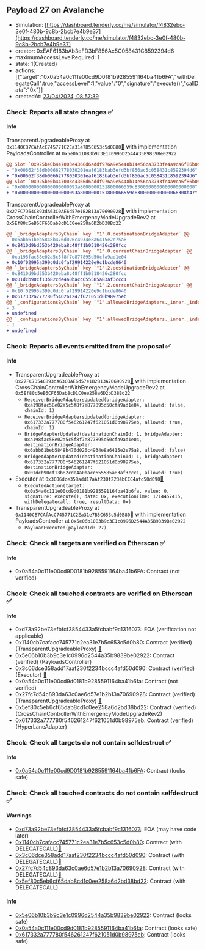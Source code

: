 ## Payload 27 on Avalanche

- Simulation: [https://dashboard.tenderly.co/me/simulator/f4832ebc-3e0f-480b-9c8b-2bcb7e4b9e37](https://dashboard.tenderly.co/me/simulator/f4832ebc-3e0f-480b-9c8b-2bcb7e4b9e37)
- creator: 0xEAF6183bAb3eFD3bF856Ac5C058431C8592394d6
- maximumAccessLevelRequired: 1
- state: 1(Created)
- actions: [{"target":"0x0a54a0c111e00cd9D0181b9285591164ba41b6FA","withDelegateCall":true,"accessLevel":1,"value":"0","signature":"execute()","callData":"0x"}]
- createdAt: [23/04/2024, 08:57:39](https://snowscan.xyz/tx/0xfe80bcad5f6231ad1852cdac68462bda92d8827f2ea600bff00a323cea47e175)

### Check: Reports all state changes :white_check_mark:

#### Info


TransparentUpgradeableProxy at `0x1140CB7CAfAcC745771C2Ea31e7B5C653c5d0B80`[:ghost:](https://github.com/bgd-labs/aave-address-book "GovernanceV3Avalanche.PAYLOADS_CONTROLLER") with implementation PayloadsController at `0x5e06b10B3b9c3E1c0996D2544A35B9839Be02922`
```diff
@@ Slot `0x925be0b447003e4366d6addf976a9e5448b14e56ca3733fe4a9ca6f86b0dcbd5` @@
- "0x00662f38db00662778030201eaf6183bab3efd3bf856ac5c058431c8592394d6"
+ "0x00662f38db00662778030301eaf6183bab3efd3bf856ac5c058431c8592394d6"
@@ Slot `0x925be0b447003e4366d6addf976a9e5448b14e56ca3733fe4a9ca6f86b0dcbd6` @@
- "0x000000000000000000093a8000000151800066559c8300000000000000000000"
+ "0x000000000000000000093a8000000151800066559c8300000000000066308b47"
```

TransparentUpgradeableProxy at `0x27FC7D54C893dA63C0AE6d57e1B2B13A70690928`[:ghost:](https://github.com/bgd-labs/aave-address-book "GovernanceV3Avalanche.CROSS_CHAIN_CONTROLLER") with implementation CrossChainControllerWithEmergencyModeUpgradeRev2 at `0x5Ef80c5eB6CF65Dab8cD1C0ee258a6D2bD38Bd22`
```diff
@@ `_bridgeAdaptersByChain` key `"1".0.destinationBridgeAdapter` @@
- 0x6abb61beb5848b476d026c4934e8a6415e2e75a8
+ 0x8410d9bd353b420eba8c48ff1b0518426c280fcc
@@ `_bridgeAdaptersByChain` key `"1".0.currentChainBridgeAdapter` @@
- 0xa198fac58e02a5c5f8f7e877895d50cfa9ad1e04
+ 0x10f02995a399c0dc0faf29914220e9c1bcde8640
@@ `_bridgeAdaptersByChain` key `"1".2.destinationBridgeAdapter` @@
- 0x8410d9bd353b420eba8c48ff1b0518426c280fcc
+ 0x01dcb90cf13b82cde4a0bacc655585a83af3ccc1
@@ `_bridgeAdaptersByChain` key `"1".2.currentChainBridgeAdapter` @@
- 0x10f02995a399c0dc0faf29914220e9c1bcde8640
+ 0x617332a777780f546261247f621051d0b98975eb
@@ `_configurationsByChain` key `"1".allowedBridgeAdapters._inner._indexes.0x00000000000000000000000010f02995a399c0dc0faf29914220e9c1bcde8640` @@
- 3
+ undefined
@@ `_configurationsByChain` key `"1".allowedBridgeAdapters._inner._indexes.0x000000000000000000000000a198fac58e02a5c5f8f7e877895d50cfa9ad1e04` @@
- 1
+ undefined
```


### Check: Reports all events emitted from the proposal :white_check_mark:

#### Info

- TransparentUpgradeableProxy at `0x27FC7D54C893dA63C0AE6d57e1B2B13A70690928`[:ghost:](https://github.com/bgd-labs/aave-address-book "GovernanceV3Avalanche.CROSS_CHAIN_CONTROLLER") with implementation CrossChainControllerWithEmergencyModeUpgradeRev2 at `0x5Ef80c5eB6CF65Dab8cD1C0ee258a6D2bD38Bd22`
  - `ReceiverBridgeAdaptersUpdated(bridgeAdapter: 0xa198fac58e02a5c5f8f7e877895d50cfa9ad1e04, allowed: false, chainId: 1)`
  - `ReceiverBridgeAdaptersUpdated(bridgeAdapter: 0x617332a777780f546261247f621051d0b98975eb, allowed: true, chainId: 1)`
  - `BridgeAdapterUpdated(destinationChainId: 1, bridgeAdapter: 0xa198fac58e02a5c5f8f7e877895d50cfa9ad1e04, destinationBridgeAdapter: 0x6abb61beb5848b476d026c4934e8a6415e2e75a8, allowed: false)`
  - `BridgeAdapterUpdated(destinationChainId: 1, bridgeAdapter: 0x617332a777780f546261247f621051d0b98975eb, destinationBridgeAdapter: 0x01dcb90cf13b82cde4a0bacc655585a83af3ccc1, allowed: true)`
- Executor at `0x3C06dce358add17aAf230f2234bCCC4afd50d090`[:ghost:](https://github.com/bgd-labs/aave-address-book "AaveV2Avalanche.POOL_ADMIN, AaveV3Avalanche.ACL_ADMIN, GovernanceV3Avalanche.EXECUTOR_LVL_1")
  - `ExecutedAction(target: 0x0a54a0c111e00cd9d0181b9285591164ba41b6fa, value: 0, signature: execute(), data: 0x, executionTime: 1714457415, withDelegatecall: true, resultData: 0x)`
- TransparentUpgradeableProxy at `0x1140CB7CAfAcC745771C2Ea31e7B5C653c5d0B80`[:ghost:](https://github.com/bgd-labs/aave-address-book "GovernanceV3Avalanche.PAYLOADS_CONTROLLER") with implementation PayloadsController at `0x5e06b10B3b9c3E1c0996D2544A35B9839Be02922`
  - `PayloadExecuted(payloadId: 27)`

### Check: Check all targets are verified on Etherscan :white_check_mark:

#### Info

- 0x0a54a0c111e00cd9D0181b9285591164ba41b6FA: Contract (not verified) 

### Check: Check all touched contracts are verified on Etherscan :white_check_mark:

#### Info

- 0xd73a92be73efbfcf3854433a5fcbabf9c1316073: EOA (verification not applicable)
- 0x1140cb7cafacc745771c2ea31e7b5c653c5d0b80: Contract (verified) (TransparentUpgradeableProxy) [:ghost:](https://github.com/bgd-labs/aave-address-book "GovernanceV3Avalanche.PAYLOADS_CONTROLLER")
- 0x5e06b10b3b9c3e1c0996d2544a35b9839be02922: Contract (verified) (PayloadsController) 
- 0x3c06dce358add17aaf230f2234bccc4afd50d090: Contract (verified) (Executor) [:ghost:](https://github.com/bgd-labs/aave-address-book "AaveV2Avalanche.POOL_ADMIN, AaveV3Avalanche.ACL_ADMIN, GovernanceV3Avalanche.EXECUTOR_LVL_1")
- 0x0a54a0c111e00cd9d0181b9285591164ba41b6fa: Contract (not verified) 
- 0x27fc7d54c893da63c0ae6d57e1b2b13a70690928: Contract (verified) (TransparentUpgradeableProxy) [:ghost:](https://github.com/bgd-labs/aave-address-book "GovernanceV3Avalanche.CROSS_CHAIN_CONTROLLER")
- 0x5ef80c5eb6cf65dab8cd1c0ee258a6d2bd38bd22: Contract (verified) (CrossChainControllerWithEmergencyModeUpgradeRev2) 
- 0x617332a777780f546261247f621051d0b98975eb: Contract (verified) (HyperLaneAdapter) 

### Check: Check all targets do not contain selfdestruct :white_check_mark:

#### Info

- [0x0a54a0c111e00cd9D0181b9285591164ba41b6FA](https://snowscan.xyz/address/0x0a54a0c111e00cd9D0181b9285591164ba41b6FA): Contract (looks safe)

### Check: Check all touched contracts do not contain selfdestruct :white_check_mark:

#### Warnings

- [0xd73a92be73efbfcf3854433a5fcbabf9c1316073](https://snowscan.xyz/address/0xd73a92be73efbfcf3854433a5fcbabf9c1316073): EOA (may have code later)
- [0x1140cb7cafacc745771c2ea31e7b5c653c5d0b80](https://snowscan.xyz/address/0x1140cb7cafacc745771c2ea31e7b5c653c5d0b80): Contract (with DELEGATECALL)[:ghost:](https://github.com/bgd-labs/aave-address-book "GovernanceV3Avalanche.PAYLOADS_CONTROLLER")
- [0x3c06dce358add17aaf230f2234bccc4afd50d090](https://snowscan.xyz/address/0x3c06dce358add17aaf230f2234bccc4afd50d090): Contract (with DELEGATECALL)[:ghost:](https://github.com/bgd-labs/aave-address-book "AaveV2Avalanche.POOL_ADMIN, AaveV3Avalanche.ACL_ADMIN, GovernanceV3Avalanche.EXECUTOR_LVL_1")
- [0x27fc7d54c893da63c0ae6d57e1b2b13a70690928](https://snowscan.xyz/address/0x27fc7d54c893da63c0ae6d57e1b2b13a70690928): Contract (with DELEGATECALL)[:ghost:](https://github.com/bgd-labs/aave-address-book "GovernanceV3Avalanche.CROSS_CHAIN_CONTROLLER")
- [0x5ef80c5eb6cf65dab8cd1c0ee258a6d2bd38bd22](https://snowscan.xyz/address/0x5ef80c5eb6cf65dab8cd1c0ee258a6d2bd38bd22): Contract (with DELEGATECALL)

#### Info

- [0x5e06b10b3b9c3e1c0996d2544a35b9839be02922](https://snowscan.xyz/address/0x5e06b10b3b9c3e1c0996d2544a35b9839be02922): Contract (looks safe)
- [0x0a54a0c111e00cd9d0181b9285591164ba41b6fa](https://snowscan.xyz/address/0x0a54a0c111e00cd9d0181b9285591164ba41b6fa): Contract (looks safe)
- [0x617332a777780f546261247f621051d0b98975eb](https://snowscan.xyz/address/0x617332a777780f546261247f621051d0b98975eb): Contract (looks safe)

